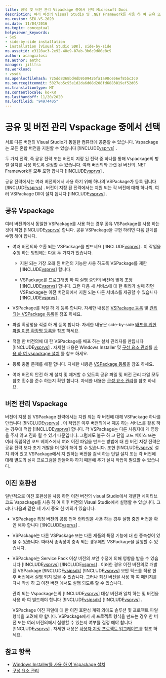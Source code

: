 ```yaml
---
title: 공유 및 버전 관리 Vspackage 중에서 선택 Microsoft Docs
description: 여러 버전의 Visual Studio 및 .NET Framework를 사용 하 여 공유 또는 버전이 있는 전략을 통해 Vspackage를 함께 설치 하는 방법에 대해 알아봅니다.
ms.custom: SEO-VS-2020
ms.date: 11/04/2016
ms.topic: conceptual
helpviewer_keywords:
- SxS
- side-by-side installation
- installation [Visual Studio SDK], side-by-side
ms.assetid: e3128ac3-2e92-48e9-87ab-3b6c9d80e8c9
author: acangialosi
ms.author: anthc
manager: jillfra
ms.workload:
- vssdk
ms.openlocfilehash: 725dd8368bd4db9509426fa1a98ce56ef85bc3c0
ms.sourcegitcommit: 5027eb5c95e1d2da6d08d208fd6883819ef52d05
ms.translationtype: MT
ms.contentlocale: ko-KR
ms.lasthandoff: 11/20/2020
ms.locfileid: "94974405"
---
```

# <a name="choose-between-shared-and-versioned-vspackages"></a>공유 및 버전 관리 Vspackage 중에서 선택
서로 다른 버전의 Visual Studio가 동일한 컴퓨터에 공존할 수 있습니다. Vspackage는 모든 혼합 버전을 지원할 수 있습니다 [!INCLUDE[vsprvs](../code-quality/includes/vsprvs_md.md)] .

 두 가지 전략, 즉 공유 전략 또는 버전이 지정 된 전략 중 하나를 통해 Vspackage의 병렬 설치를 사용 하도록 설정할 수 있습니다. 여러 버전의와 관련 된 버전의 .NET Framework을 모두 포함 합니다 [!INCLUDE[vsprvs](../code-quality/includes/vsprvs_md.md)] .

 공유 전략에서는 여러 버전의에서 사용 하기 위해 하나의 VSPackage가 등록 됩니다 [!INCLUDE[vsprvs](../code-quality/includes/vsprvs_md.md)] . 버전이 지정 된 전략에서는 지원 되는 각 버전에 대해 하나씩, 여러 VSPackage Dll이 설치 됩니다 [!INCLUDE[vsprvs](../code-quality/includes/vsprvs_md.md)] .

## <a name="shared-vspackages"></a>공유 Vspackage
 여러 버전의에서 동일한 VSPackage를 사용 하는 경우 공유 VSPackage를 사용 하는 것이 적합 [!INCLUDE[vsprvs](../code-quality/includes/vsprvs_md.md)] 합니다. 공유 VSPackage을 구현 하려면 다음 단계를 수행 해야 합니다.

- 여러 버전의와 호환 되는 VSPackage를 만드세요 [!INCLUDE[vsprvs](../code-quality/includes/vsprvs_md.md)] . 이 작업을 수행 하는 방법에는 다음 두 가지가 있습니다.

  - 지원 되는 가장 오래 된 버전의 기능만 사용 하도록 VSPackage를 제한 [!INCLUDE[vsprvs](../code-quality/includes/vsprvs_md.md)] 합니다.

  - VSPackage를 프로그래밍 하 여 실행 중인의 버전에 맞게 조정 [!INCLUDE[vsprvs](../code-quality/includes/vsprvs_md.md)] 합니다. 그런 다음 새 서비스에 대 한 쿼리가 실패 하면 VSPackage는 이전 버전의에서 지원 되는 다른 서비스를 제공할 수 있습니다 [!INCLUDE[vsprvs](../code-quality/includes/vsprvs_md.md)] .

- VSPackage를 적절 하 게 등록 합니다. 자세한 내용은 [VSPackage 등록](../extensibility/internals/vspackage-registration.md) 및 [관리 되는 VSPackage 등록](/previous-versions/bb166783(v=vs.100))을 참조 하세요.

- 파일 확장명을 적절 하 게 등록 합니다. 자세한 내용은 side-by-side [배포를 위한 파일 이름 확장명 등록](../extensibility/registering-file-name-extensions-for-side-by-side-deployments.md)을 참조 하세요.

- 적절 한 버전의에 대 한 VSPackage를 배포 하는 설치 관리자를 만듭니다 [!INCLUDE[vsprvs](../code-quality/includes/vsprvs_md.md)] . 자세한 내용은 Windows Installer 및 [구성 요소 관리](../extensibility/internals/component-management.md)를 [사용 하 여 vspackage 설치](../extensibility/internals/installing-vspackages-with-windows-installer.md) 를 참조 하세요.

- 등록 충돌 문제를 해결 합니다. 자세한 내용은 [VSPackage 등록](../extensibility/internals/vspackage-registration.md)을 참조 하세요.

- 여러 버전의 안전 하 게 설치 및 제거할 수 있도록 공유 파일 및 버전 관리 파일 모두 참조 횟수를 준수 하는지 확인 합니다. 자세한 내용은 [구성 요소 관리](../extensibility/internals/component-management.md)를 참조 하세요.

## <a name="versioned-vspackages"></a>버전 관리 Vspackage
 버전이 지정 된 VSPackage 전략에서는 지원 되는 각 버전에 대해 VSPackage 하나를 만듭니다 [!INCLUDE[vsprvs](../code-quality/includes/vsprvs_md.md)] . 이 작업은 이후 버전의에서 제공 하는 서비스를 활용 하는 경우에 적합 [!INCLUDE[vsprvs](../code-quality/includes/vsprvs_md.md)] 합니다. 각 VSPackage는 다른 사용자에 게 영향을 주지 않고 진화 될 수 있기 때문입니다. 그럼에도 불구 하 고 단일 코드 베이스 또는 여러 독립적인 코드 베이스에서 여러 이진 파일을 만드는 방법에 대 한 버전 지정 전략은 공유 전략 보다 초기 개발을 더 많이 해야 할 수 있습니다. 또한 [!INCLUDE[vsprvs](../code-quality/includes/vsprvs_md.md)] 설치 되어 있고 VSPackage에서 지 원하는 버전을 검색 하는 단일 설치 또는 각 버전에 대해 별도의 설치 프로그램을 만들어야 하기 때문에 추가 설치 작업이 필요할 수 있습니다.

## <a name="binary-compatibility"></a>이진 호환성
 일반적으로 이진 호환성을 사용 하면 이전 버전의 visual Studio에서 개발한 네이티브 코드 Vspackage를 사용 하 여 이후 버전의 Visual Studio에서 실행할 수 있습니다. 그러나 다음과 같은 세 가지 중요 한 예외가 있습니다.

- VSPackage 특정 버전의 공용 언어 런타임을 사용 하는 경우 실행 중인 버전을 확인 해야 합니다 [!INCLUDE[vsprvs](../code-quality/includes/vsprvs_md.md)] .

- VSPackage는 다른 VSPackage 또는 다른 제품의 특정 기능에 대 한 종속성이 있을 수 있습니다. 따라서 종속성이 충족 되는 경우에만 VSPackage을 실행할 수 있습니다.

- VSPackage는 Service Pack 이상 버전의 보안 수정에 의해 영향을 받을 수 있습니다 [!INCLUDE[vsprvs](../code-quality/includes/vsprvs_md.md)] [!INCLUDE[vsprvs](../code-quality/includes/vsprvs_md.md)] . 이러한 경우 이전 버전의로 개발 된 VSPackage [!INCLUDE[vsipsdk](../extensibility/includes/vsipsdk_md.md)] [!INCLUDE[vsprvs](../code-quality/includes/vsprvs_md.md)] 보안 픽스를 적용 한 후 버전에서 실행 되지 않을 수 있습니다. 그러나 최신 버전을 사용 하 여 패키지를 다시 작성 하 고 이전 버전 에서도 실행 되도록 할 수 있습니다.

  관리 되는 Vspackage는의 [!INCLUDE[vsprvs](../code-quality/includes/vsprvs_md.md)] 대상 버전과 일치 하는 및 버전을 사용 하 여 빌드해야 합니다 [!INCLUDE[vsipsdk](../extensibility/includes/vsipsdk_md.md)] [!INCLUDE[vsprvs](../code-quality/includes/vsprvs_md.md)] .

  VSPackage 이진 파일에 대 한 이진 호환성 계획 외에도 솔루션 및 프로젝트 파일 형식을 고려해 야 합니다. VSPackage에서 새 프로젝트 형식을 만드는 경우 한 버전 또는 여러 버전의에서 실행할 수 있는지 여부를 결정 해야 합니다 [!INCLUDE[vsprvs](../code-quality/includes/vsprvs_md.md)] . 자세한 내용은 [사용자 지정 프로젝트 업그레이드](../extensibility/internals/upgrading-projects.md#upgrading-custom-projects)를 참조 하세요.

## <a name="see-also"></a>참고 항목
- [Windows Installer를 사용 하 여 Vspackage 설치](../extensibility/internals/installing-vspackages-with-windows-installer.md)
- [구성 요소 관리](../extensibility/internals/component-management.md)
